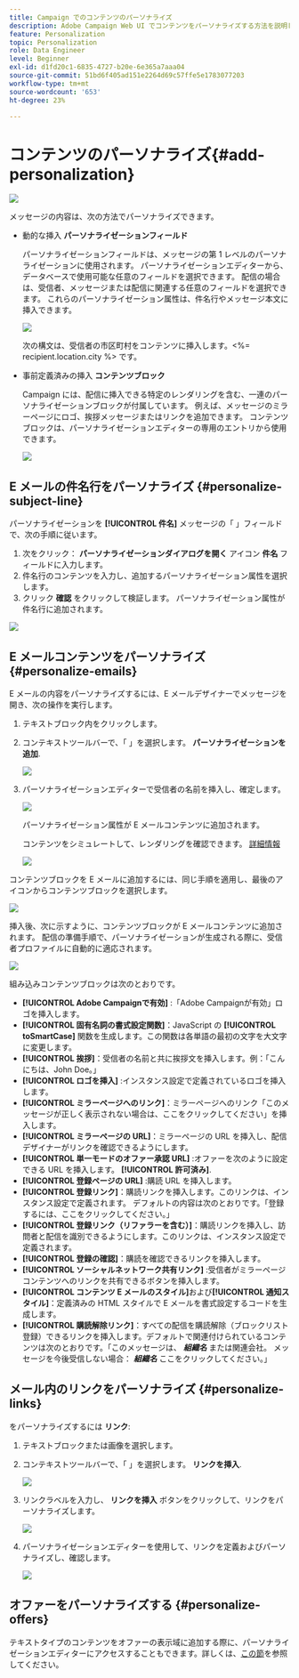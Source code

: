```yaml
---
title: Campaign でのコンテンツのパーソナライズ
description: Adobe Campaign Web UI でコンテンツをパーソナライズする方法を説明します
feature: Personalization
topic: Personalization
role: Data Engineer
level: Beginner
exl-id: d1fd20c1-6835-4727-b20e-6e365a7aaa04
source-git-commit: 51bd6f405ad151e2264d69c57ffe5e1783077203
workflow-type: tm+mt
source-wordcount: '653'
ht-degree: 23%

---
```


# コンテンツのパーソナライズ{#add-personalization}

![](../assets/do-not-localize/badge.png)

メッセージの内容は、次の方法でパーソナライズできます。

* 動的な挿入 **パーソナライゼーションフィールド**

   パーソナライゼーションフィールドは、メッセージの第 1 レベルのパーソナライゼーションに使用されます。 パーソナライゼーションエディターから、データベースで使用可能な任意のフィールドを選択できます。 配信の場合は、受信者、メッセージまたは配信に関連する任意のフィールドを選択できます。 これらのパーソナライゼーション属性は、件名行やメッセージ本文に挿入できます。

   ![](assets/perso-subject-line.png)

   次の構文は、受信者の市区町村をコンテンツに挿入します。&lt;%= recipient.location.city %> です。

* 事前定義済みの挿入 **コンテンツブロック**

   Campaign には、配信に挿入できる特定のレンダリングを含む、一連のパーソナライゼーションブロックが付属しています。 例えば、メッセージのミラーページにロゴ、挨拶メッセージまたはリンクを追加できます。 コンテンツブロックは、パーソナライゼーションエディターの専用のエントリから使用できます。

   ![](assets/perso-content-blocks.png)
<!--
* Create **conditional content**

    Configure conditional content to add dynamic personalization based on the recipient’s profile for example. Text blocks and/or images are inserted when a particular condition is true.
-->

## E メールの件名行をパーソナライズ {#personalize-subject-line}

パーソナライゼーションを **[!UICONTROL 件名]** メッセージの「 」フィールドで、次の手順に従います。

1. 次をクリック： **パーソナライゼーションダイアログを開く** アイコン **件名** フィールドに入力します。
1. 件名行のコンテンツを入力し、追加するパーソナライゼーション属性を選択します。
1. クリック **確認** をクリックして検証します。 パーソナライゼーション属性が件名行に追加されます。

![](assets/perso-subject.png)

## E メールコンテンツをパーソナライズ {#personalize-emails}

E メールの内容をパーソナライズするには、E メールデザイナーでメッセージを開き、次の操作を実行します。

1. テキストブロック内をクリックします。
1. コンテキストツールバーで、「 」を選択します。 **パーソナライゼーションを追加**.

   ![](assets/perso-add-to-content.png)

1. パーソナライゼーションエディターで受信者の名前を挿入し、確定します。

   ![](assets/perso-add-name.png)

   パーソナライゼーション属性が E メールコンテンツに追加されます。

   コンテンツをシミュレートして、レンダリングを確認できます。 [詳細情報](../preview-test/preview-content.md)

   ![](assets/perso-rendering.png)

コンテンツブロックを E メールに追加するには、同じ手順を適用し、最後のアイコンからコンテンツブロックを選択します。

![](assets/perso-insert-block.png)

挿入後、次に示すように、コンテンツブロックが E メールコンテンツに追加されます。 配信の準備手順で、パーソナライゼーションが生成される際に、受信者プロファイルに自動的に適応されます。

![](assets/perso-content-block-in-email.png)


組み込みコンテンツブロックは次のとおりです。
* **[!UICONTROL Adobe Campaignで有効]** :「Adobe Campaignが有効」ロゴを挿入します。
* **[!UICONTROL 固有名詞の書式設定関数]**：JavaScript の **[!UICONTROL toSmartCase]** 関数を生成します。この関数は各単語の最初の文字を大文字に変更します。
* **[!UICONTROL 挨拶]**：受信者の名前と共に挨拶文を挿入します。例：「こんにちは、John Doe。」
* **[!UICONTROL ロゴを挿入]** :インスタンス設定で定義されているロゴを挿入します。
* **[!UICONTROL ミラーページへのリンク]**：ミラーページへのリンク「このメッセージが正しく表示されない場合は、ここをクリックしてください」を挿入します。
* **[!UICONTROL ミラーページの URL]**：ミラーページの URL を挿入し、配信デザイナーがリンクを確認できるようにします。
* **[!UICONTROL 単一モードのオファー承認 URL]** :オファーを次のように設定できる URL を挿入します。 **[!UICONTROL 許可済み]**.
* **[!UICONTROL 登録ページの URL]** :購読 URL を挿入します。
* **[!UICONTROL 登録リンク]**：購読リンクを挿入します。このリンクは、インスタンス設定で定義されます。 デフォルトの内容は次のとおりです。「登録するには、ここをクリックしてください。」
* **[!UICONTROL 登録リンク（リファラーを含む）]**：購読リンクを挿入し、訪問者と配信を識別できるようにします。このリンクは、インスタンス設定で定義されます。
* **[!UICONTROL 登録の確認]**：購読を確認できるリンクを挿入します。
* **[!UICONTROL ソーシャルネットワーク共有リンク]** :受信者がミラーページコンテンツへのリンクを共有できるボタンを挿入します。
* **[!UICONTROL コンテンツ E メールのスタイル]**&#x200B;および&#x200B;**[!UICONTROL 通知スタイル]**：定義済みの HTML スタイルで E メールを書式設定するコードを生成します。
* **[!UICONTROL 購読解除リンク]**：すべての配信を購読解除（ブロックリスト登録）できるリンクを挿入します。デフォルトで関連付けられているコンテンツは次のとおりです。「このメッセージは、 ***組織名*** または関連会社。 メッセージを今後受信しない場合： ***組織名*** ここをクリックしてください。」


## メール内のリンクをパーソナライズ {#personalize-links}

をパーソナライズするには **リンク**:

1. テキストブロックまたは画像を選択します。
1. コンテキストツールバーで、「 」を選択します。 **リンクを挿入**.

   ![](assets/perso-link.png)

1. リンクラベルを入力し、 **リンクを挿入** ボタンをクリックして、リンクをパーソナライズします。

   ![](assets/perso-link-insert-icon.png)

1. パーソナライゼーションエディターを使用して、リンクを定義およびパーソナライズし、確認します。

   ![](assets/perso-link-edit.png)


## オファーをパーソナライズする {#personalize-offers}

テキストタイプのコンテンツをオファーの表示域に追加する際に、パーソナライゼーションエディターにアクセスすることもできます。詳しくは、[この節](../content/offers.md)を参照してください。
